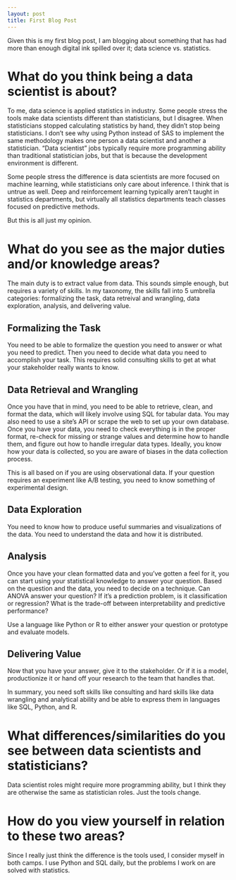 ```yaml
---
layout: post
title: First Blog Post
---
```


Given this is my first blog post, I am blogging about something that has had more than enough digital ink spilled over it; data science vs. statistics.

# What do you think being a data scientist is about?  

To me, data science is applied statistics in industry. Some people stress the tools make data scientists different than statisticians, but I disagree. When statisticians stopped calculating statistics by hand, they didn’t stop being statisticians. I don’t see why using Python instead of SAS to implement the same methodology makes one person a data scientist and another a statistician. “Data scientist” jobs typically require more programming ability than traditional statistician jobs, but that is because the development environment is different. 

Some people stress the difference is data scientists are more focused on machine learning, while statisticians only care about inference. I think that is untrue as well. Deep and reinforcement learning typically aren’t taught in statistics departments, but virtually all statistics departments teach classes focused on predictive methods.

But this is all just my opinion.

# What do you see as the major duties and/or knowledge areas?  

The main duty is to extract value from data. This sounds simple enough, but requires a variety of skills. In my taxonomy, the skills fall into 5 umbrella categories: formalizing the task, data retreival and wrangling, data exploration, analysis, and delivering value.

## Formalizing the Task

You need to be able to formalize the question you need to answer or what you need to predict. Then you need to decide what data you need to accomplish your task. This requires solid consulting skills to get at what your stakeholder really wants to know.

## Data Retrieval and Wrangling

Once you have that in mind, you need to be able to retrieve, clean, and format the data, which will likely involve using SQL for tabular data. You may also need to use a site’s API or scrape the web to set up your own database. Once you have your data, you need to check everything is in the proper format, re-check for missing or strange values and determine how to handle them, and figure out how to handle irregular data types. Ideally, you know how your data is collected, so you are aware of biases in the data collection process.

This is all based on if you are using observational data. If your question requires an experiment like A/B testing, you need to know something of experimental design.

## Data Exploration

You need to know how to produce useful summaries and visualizations of the data. You need to understand the data and how it is distributed.

## Analysis

Once you have your clean formatted data and you’ve gotten a feel for it, you can start using your statistical knowledge to answer your question. Based on the question and the data, you need to decide on a technique. Can ANOVA answer your question? If it’s a prediction problem, is it classification or regression? What is the trade-off between interpretability and predictive performance?

Use a language like Python or R to either answer your question or prototype and evaluate models.

## Delivering Value

Now that you have your answer, give it to the stakeholder. Or if it is a model, productionize it or hand off your research to the team that handles that.

In summary, you need soft skills like consulting and hard skills like data wrangling and analytical ability and be able to express them in languages like SQL, Python, and R.

# What differences/similarities do you see between data scientists and statisticians?  

Data scientist roles might require more programming ability, but I think they are otherwise the same as statistician roles. Just the tools change.

# How do you view yourself in relation to these two areas?

Since I really just think the difference is the tools used, I consider myself in both camps. I use Python and SQL daily, but the problems I work on are solved with statistics.

